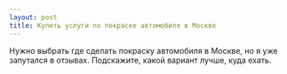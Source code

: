 ```yaml
---
layout: post 
title: Купить услуги по покраске автомобиля в Москве
--- 
```

Нужно выбрать где сделать покраску автомобиля в Москве, но я уже запутался в отзывах. Подскажите, какой вариант лучше, куда ехать.
